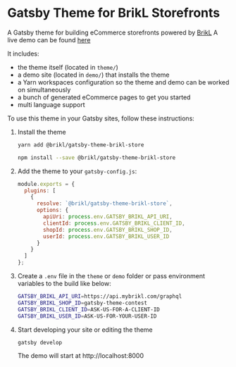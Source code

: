 # Gatsby Theme for BrikL Storefronts

A Gatsby theme for building eCommerce storefronts powered by [BrikL](https://www.brikl.io "BrikL")
A live demo can be found [here](https://gatsby-theme-brikl-demo.netlify.com "demo")

It includes:

- the theme itself (located in `theme/`)
- a demo site (located in `demo/`) that installs the theme
- a Yarn workspaces configuration so the theme and demo can be worked on simultaneously
- a bunch of generated eCommerce pages to get you started
- multi language support

To use this theme in your Gatsby sites, follow these instructions:

1.  Install the theme

    ```sh
    yarn add @brikl/gatsby-theme-brikl-store
    ```

    ```sh
    npm install --save @brikl/gatsby-theme-brikl-store
    ```

2.  Add the theme to your `gatsby-config.js`:

    ```js
    module.exports = {
      plugins: [
        {
          resolve: `@brikl/gatsby-theme-brikl-store`,
          options: {
            apiUri: process.env.GATSBY_BRIKL_API_URI,
            clientId: process.env.GATSBY_BRIKL_CLIENT_ID,
            shopId: process.env.GATSBY_BRIKL_SHOP_ID,
            userId: process.env.GATSBY_BRIKL_USER_ID
          }
        }
      ]
    };
    ```

3.  Create a `.env` file in the `theme` or `demo` folder or pass environment variables to the build like below:

    ```sh
    GATSBY_BRIKL_API_URI=https://api.mybrikl.com/graphql
    GATSBY_BRIKL_SHOP_ID=gatsby-theme-contest
    GATSBY_BRIKL_CLIENT_ID=ASK-US-FOR-A-CLIENT-ID
    GATSBY_BRIKL_USER_ID=ASK-US-FOR-YOUR-USER-ID
    ```

4.  Start developing your site or editing the theme

    ```sh
    gatsby develop
    ```

    The demo will start at http://localhost:8000
